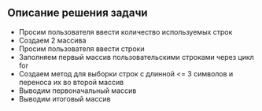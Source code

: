 
## Описание решения задачи

* Просим пользователя ввести количество используемых строк
* Создаем 2 массива 
* Просим пользователя ввести строки
* Заполняем первый массив пользовательскими строками через цикл for
* Создаем метод для выборки строк с длинной <= 3 символов и переноса их во второй массив
* Выводим первоначальный массив
* Выводим итоговый массив
